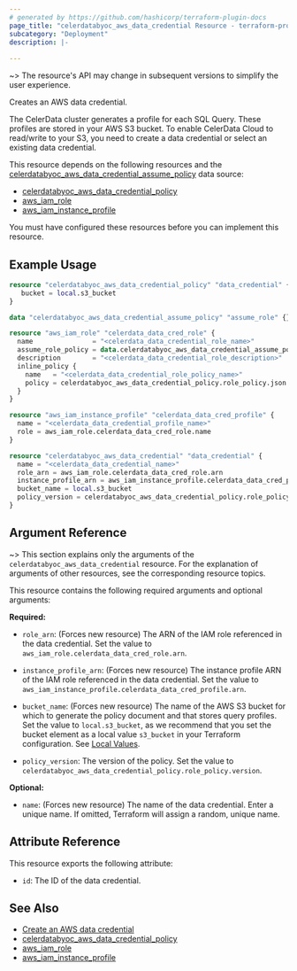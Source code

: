```yaml
---
# generated by https://github.com/hashicorp/terraform-plugin-docs
page_title: "celerdatabyoc_aws_data_credential Resource - terraform-provider-celerdatabyoc"
subcategory: "Deployment"
description: |-
  
---
```


~> The resource's API may change in subsequent versions to simplify the user experience.

Creates an AWS data credential.

The CelerData cluster generates a profile for each SQL Query. These profiles are stored in your AWS S3 bucket. To enable CelerData Cloud to read/write to your S3, you need to create a data credential or select an existing data credential.

This resource depends on the following resources and the [celerdatabyoc_aws_data_credential_assume_policy](../data-sources/aws_data_credential_assume_policy.md) data source:

- [celerdatabyoc_aws_data_credential_policy](../resources/aws_data_credential_policy.md)
- [aws_iam_role](https://registry.terraform.io/providers/hashicorp/aws/latest/docs/resources/iam_role)
- [aws_iam_instance_profile](https://registry.terraform.io/providers/hashicorp/aws/latest/docs/resources/iam_instance_profile)

You must have configured these resources before you can implement this resource.

## Example Usage

```terraform
resource "celerdatabyoc_aws_data_credential_policy" "data_credential" {
   bucket = local.s3_bucket
}

data "celerdatabyoc_aws_data_credential_assume_policy" "assume_role" {}

resource "aws_iam_role" "celerdata_data_cred_role" {
  name               = "<celerdata_data_credential_role_name>"
  assume_role_policy = data.celerdatabyoc_aws_data_credential_assume_policy.assume_role.json
  description        = "<celerdata_data_credential_role_description>"
  inline_policy {
    name   = "<celerdata_data_credential_role_policy_name>"
    policy = celerdatabyoc_aws_data_credential_policy.role_policy.json
  }
}

resource "aws_iam_instance_profile" "celerdata_data_cred_profile" {
  name = "<celerdata_data_credential_profile_name>"
  role = aws_iam_role.celerdata_data_cred_role.name
}

resource "celerdatabyoc_aws_data_credential" "data_credential" {
  name = "<celerdata_data_credential_name>"
  role_arn = aws_iam_role.celerdata_data_cred_role.arn 
  instance_profile_arn = aws_iam_instance_profile.celerdata_data_cred_profile.arn
  bucket_name = local.s3_bucket
  policy_version = celerdatabyoc_aws_data_credential_policy.role_policy.version
}
```

## Argument Reference

~> This section explains only the arguments of the `celerdatabyoc_aws_data_credential` resource. For the explanation of arguments of other resources, see the corresponding resource topics.

This resource contains the following required arguments and optional arguments:

**Required:**

- `role_arn`: (Forces new resource) The ARN of the IAM role referenced in the data credential. Set the value to `aws_iam_role.celerdata_data_cred_role.arn`.

- `instance_profile_arn`: (Forces new resource) The instance profile ARN of the IAM role referenced in the data credential. Set the value to `aws_iam_instance_profile.celerdata_data_cred_profile.arn`.

- `bucket_name`: (Forces new resource) The name of the AWS S3 bucket for which to generate the policy document and that stores query profiles. Set the value to `local.s3_bucket`, as we recommend that you set the bucket element as a local value `s3_bucket` in your Terraform configuration. See [Local Values](https://developer.hashicorp.com/terraform/language/values/locals).

- `policy_version`: The version of the policy. Set the value to `celerdatabyoc_aws_data_credential_policy.role_policy.version`.

**Optional:**

- `name`: (Forces new resource) The name of the data credential. Enter a unique name. If omitted, Terraform will assign a random, unique name.

## Attribute Reference

This resource exports the following attribute:

- `id`: The ID of the data credential.

## See Also

- [Create an AWS data credential](https://docs.celerdata.com/byoc/main/cloud_settings/aws_cloud_settings/manage_aws_data_credentials#create-a-data-credential)
- [celerdatabyoc_aws_data_credential_policy](../resources/aws_data_credential_policy.md)
- [aws_iam_role](https://registry.terraform.io/providers/hashicorp/aws/latest/docs/resources/iam_role)
- [aws_iam_instance_profile](https://registry.terraform.io/providers/hashicorp/aws/latest/docs/resources/iam_instance_profile)
